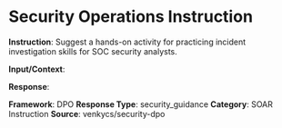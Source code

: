 # Security Operations Instruction

**Instruction**: Suggest a hands-on activity for practicing incident investigation skills for SOC security analysts.

**Input/Context**: 

**Response**: 

**Framework**: DPO
**Response Type**: security_guidance
**Category**: SOAR Instruction
**Source**: venkycs/security-dpo
